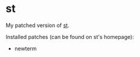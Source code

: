 # st

My patched version of [st](https://st.suckless.org).

Installed patches (can be found on st's homepage):
- newterm
